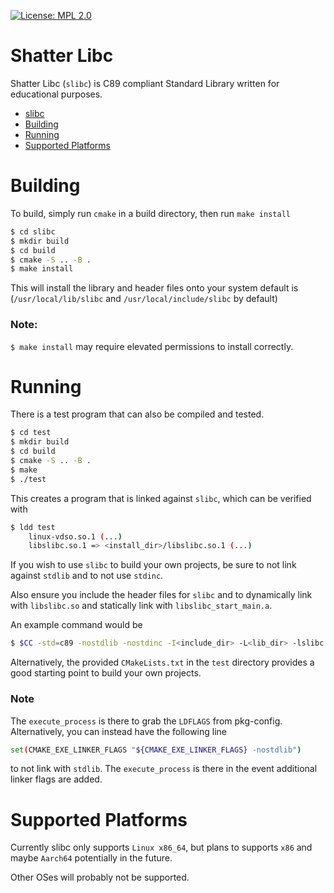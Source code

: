 [![License: MPL 2.0](https://img.shields.io/badge/License-MPL%202.0-brightgreen.svg)](https://opensource.org/licenses/MPL-2.0)

# Shatter Libc

Shatter Libc (``slibc``) is C89 compliant Standard Library written for educational purposes.
- [slibc](#shatter-libc)
- [Building](#building)
- [Running](#running)
- [Supported Platforms](#supported-platforms)

# Building

To build, simply run ``cmake`` in a build directory, then run ``make install``

``` bash
$ cd slibc
$ mkdir build
$ cd build
$ cmake -S .. -B .
$ make install
```

This will install the library and header files onto your system default is (``/usr/local/lib/slibc`` and ``/usr/local/include/slibc`` by default)

### Note:

``$ make install`` may require elevated permissions to install correctly.

# Running

There is a test program that can also be compiled and tested.

```bash
$ cd test
$ mkdir build
$ cd build
$ cmake -S .. -B .
$ make
$ ./test
```

This creates a program that is linked against ``slibc``, which can be verified with
```bash
$ ldd test
    linux-vdso.so.1 (...)
    libslibc.so.1 => <install_dir>/libslibc.so.1 (...)
```

If you wish to use ``slibc`` to build your own projects, be sure to not link against ``stdlib`` and to not use ``stdinc``.

Also ensure you include the header files for ``slibc`` and to dynamically link with ``libslibc.so`` and statically link with ``libslibc_start_main.a``.

An example command would be

```bash
$ $CC -std=c89 -nostdlib -nostdinc -I<include_dir> -L<lib_dir> -lslibc -lslibc_start_main foo.c -o foo
```

Alternatively, the provided ``CMakeLists.txt`` in the ``test`` directory provides a good starting point to build your own projects.

### Note

The ``execute_process`` is there to grab the ``LDFLAGS`` from pkg-config. Alternatively, you can instead have the following line

```bash
set(CMAKE_EXE_LINKER_FLAGS "${CMAKE_EXE_LINKER_FLAGS} -nostdlib")
```

to not link with ``stdlib``. The ``execute_process`` is there in the event additional linker flags are added.

# Supported Platforms

Currently slibc only supports ``Linux x86_64``, but plans to supports ``x86`` and maybe ``Aarch64`` potentially in the future.

Other OSes will probably not be supported.